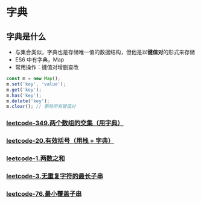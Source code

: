 # 字典
## 字典是什么
* 与集合类似，字典也是存储唯一值的数据结构，但他是以**键值对**的形式来存储
* ES6 中有字典，Map
* 常用操作：键值对增删查改
```js
const m = new Map();
m.set('key', 'value');
m.get('key');
m.has('key');
m.delete('key');
m.clear(); // 删除所有键值对
```

### [leetcode-349.两个数组的交集（用字典）](https://leetcode.cn/problems/intersection-of-two-arrays/)

### [leetcode-20.有效括号（用栈 + 字典）](https://leetcode.cn/problems/valid-parentheses/)

### [leetcode-1.两数之和](https://leetcode.cn/problems/two-sum/)

### [leetcode-3.无重复字符的最长子串](https://leetcode.cn/problems/longest-substring-without-repeating-characters/)

### [leetcode-76.最小覆盖子串](https://leetcode.cn/problems/minimum-window-substring/)